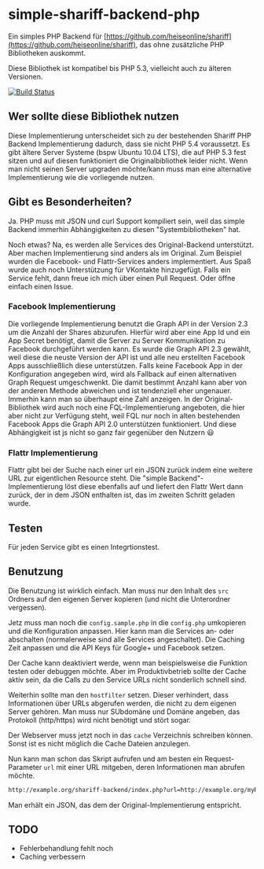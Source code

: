 # simple-shariff-backend-php

Ein simples PHP Backend für
 [https://github.com/heiseonline/shariff](https://github.com/heiseonline/shariff), das ohne zusätzliche PHP Bibliotheken auskommt. 

Diese Bibliothek ist kompatibel bis PHP 5.3, vielleicht auch zu älteren Versionen. 

[![Build Status](https://travis-ci.org/phpmonkeys-de/simple-shariff-backend-php.svg?branch=master)](https://travis-ci.org/phpmonkeys-de/simple-shariff-backend-php)

## Wer sollte diese Bibliothek nutzen
Diese Implementierung unterscheidet sich zu der bestehenden Shariff PHP Backend Implementierung dadurch, dass sie nicht PHP 5.4 voraussetzt. Es gibt ältere Server Systeme (bspw Ubuntu 10.04 LTS), die auf PHP 5.3 fest sitzen und auf diesen funktioniert die Originalbibliothek leider nicht. Wenn man nicht seinen Server upgraden möchte/kann muss man eine alternative Implementierung wie die vorliegende nutzen.

## Gibt es Besonderheiten?
Ja. PHP muss mit JSON und curl Support kompiliert sein, weil das simple Backend immerhin Abhängigkeiten zu diesen "Systembibliotheken" hat.

Noch etwas?
Na, es werden alle Services des Original-Backend unterstützt. Aber machen Implementierung sind anders als im Original. Zum Beispiel wurden die Facebook- und Flattr-Services anders implementiert. Aus Spaß wurde auch noch Unterstützung für VKontakte hinzugefügt.
Falls ein Service fehlt, dann freue ich mich über einen Pull Request. Oder öffne einfach einen Issue.

### Facebook Implementierung
Die vorliegende Implementierung benutzt die Graph API in der Version 2.3 um die Anzahl der Shares abzurufen. Hierfür wird aber eine App Id und ein App Secret benötigt, damit die Server zu Server Kommunikation zu Facebook durchgeführt werden kann. Es wurde die Graph API 2.3 gewählt, weil diese die neuste Version der API ist und alle neu erstellten Facebook Apps ausschließlich diese unterstützen.
Falls keine Facebook App in der Konfiguration angegeben wird, wird als Fallback auf einen alternativen Graph Request umgeschwenkt. Die damit bestimmt Anzahl kann aber von der anderen Methode abweichen und ist tendenziell eher ungenauer. Immerhin kann man so überhaupt eine Zahl anzeigen. In der Original-Bibliothek wird auch noch eine FQL-Implementierung angeboten, die hier aber nicht zur Verfügung steht, weil FQL nur noch in alten bestehenden Facebook Apps die Graph API 2.0 unterstützen funktioniert. Und diese Abhängigkeit ist js nicht so ganz fair gegenüber den Nutzern :smiley:

### Flattr Implementierung
Flattr gibt bei der Suche nach einer url ein JSON zurück indem eine weitere URL zur eigentlichen Resource steht. Die "simple Backend"-Implementierung löst diese ebenfalls auf und liefert den Flattr Wert dann zurück, der in dem JSON enthalten ist, das im zweiten Schritt geladen wurde.

## Testen
Für jeden Service gibt es einen Integrtionstest.

## Benutzung
Die Benutzung ist wirklich einfach. Man muss nur den Inhalt des `src` Ordners auf den eigenen Server kopieren (und nicht die Unterordner vergessen).

Jetz muss man noch die `config.sample.php` in die `config.php` umkopieren und die Konfiguration anpassen. Hier kann man die Services an- oder abschalten (normalerweise sind alle Services angeschaltet). Die Caching Zeit anpassen und die API Keys für Google+ und Facebook setzen.

Der Cache kann deaktiviert werde, wenn man beispielsweise die Funktion testen oder debuggen möchte. Aber im Produktivbetrieb sollte der Cache aktiv sein, da die Calls zu den Service URLs nicht sonderlich schnell sind.

Weiterhin sollte man den `hostfilter` setzen. Dieser verhindert, dass Informationen über URLs abgerufen werden, die nicht zu dem eigenen Server gehören. Man muss nur SUbdomäne und Domäne angeben, das Protokoll (http/https) wird nicht benötigt und stört sogar.

Der Webserver muss jetzt noch in das `cache` Verzeichnis schreiben können. Sonst ist es nicht möglich die Cache Dateien anzulegen.

Nun kann man schon das Skript aufrufen und am besten ein Request-Parameter `url` mit einer URL mitgeben, deren Informationen man abrufen möchte.

```bash
http://example.org/shariff-backend/index.php?url=http://example.org/myReallyGreatArticle.html
```
Man erhält ein JSON, das dem der Original-Implementierung entspricht.

## TODO
* Fehlerbehandlung fehlt noch
* Caching verbessern